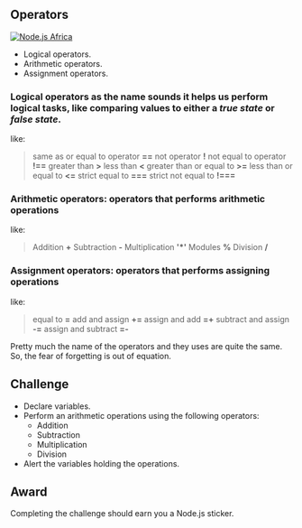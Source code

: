 ## Operators

[![Node.js Africa](https://img.shields.io/badge/node.js%20africa-contributor-green.svg)](http://github.com/nodejsafrica/team-nodejs-africa)

- Logical operators.
- Arithmetic operators.
- Assignment operators.

### Logical operators as the name sounds it helps us perform logical tasks, like comparing values to either a *true state* or *false state*.

like:
> same as or equal to operator **==**
> not operator **!**
> not equal to operator **!==**
> greater than **>**
> less than **<**
> greater than or equal to **>=**
> less than or equal to **<=**
> strict equal to **===**
> strict not equal to **!===**

### Arithmetic operators: operators that performs arithmetic operations 

like:
> Addition **+**
> Subtraction **-**
> Multiplication **'*'**
> Modules **%**
> Division **/**

### Assignment operators: operators that performs assigning operations

like:
> equal to **=**
> add and assign **+=**
> assign and add **=+**
> subtract and assign **-=**
> assign and subtract **=-**

Pretty much the name of the operators and they uses are quite the same. So, the fear of forgetting is out of equation.

## Challenge 
- Declare variables.
- Perform an arithmetic operations using the following operators:
    - Addition
    - Subtraction
    - Multiplication 
    - Division
- Alert the variables holding the operations.

## Award
Completing the challenge should earn you a Node.js sticker.


